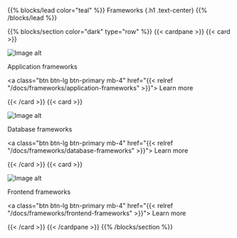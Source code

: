 {{% blocks/lead color="teal" %}}
Frameworks
{.h1 .text-center}
{{% /blocks/lead %}}

{{% blocks/section color="dark" type="row" %}}
{{< cardpane >}}
{{< card >}}

![Image alt](/application.png)

Application frameworks

<a class="btn btn-lg btn-primary mb-4" href="{{< relref "/docs/frameworks/application-frameworks" >}}">
Learn more <i class="fas fa-arrow-alt-circle-right ms-2"></i>
</a>

{{< /card >}}
{{< card >}}

![Image alt](/database.png)

Database frameworks

<a class="btn btn-lg btn-primary mb-4" href="{{< relref "/docs/frameworks/database-frameworks" >}}">
Learn more <i class="fas fa-arrow-alt-circle-right ms-2"></i>
</a>

{{< /card >}}
{{< card >}}

![Image alt](/frontend.png)

Frontend frameworks

<a class="btn btn-lg btn-primary mb-4" href="{{< relref "/docs/frameworks/frontend-frameworks" >}}">
Learn more <i class="fas fa-arrow-alt-circle-right ms-2"></i>
</a>

{{< /card >}}
{{< /cardpane >}}
{{% /blocks/section %}}